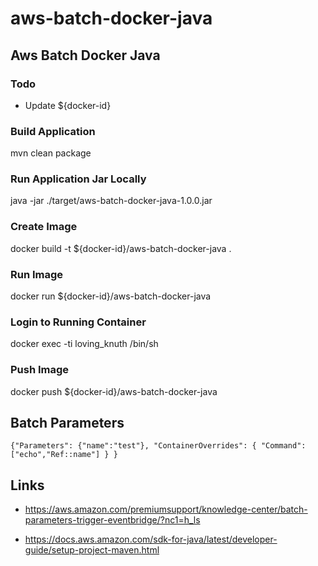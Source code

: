 # aws-batch-docker-java

## Aws Batch Docker Java

### Todo

- Update ${docker-id}

### Build Application

mvn clean package

### Run Application Jar Locally

java -jar ./target/aws-batch-docker-java-1.0.0.jar

### Create Image

docker build -t ${docker-id}/aws-batch-docker-java .

### Run Image

docker run ${docker-id}/aws-batch-docker-java

### Login to Running Container

docker exec -ti loving_knuth /bin/sh

### Push Image

docker push ${docker-id}/aws-batch-docker-java


## Batch Parameters


```
{"Parameters": {"name":"test"}, "ContainerOverrides": { "Command": ["echo","Ref::name"] } }
````





## Links

- https://aws.amazon.com/premiumsupport/knowledge-center/batch-parameters-trigger-eventbridge/?nc1=h_ls

- https://docs.aws.amazon.com/sdk-for-java/latest/developer-guide/setup-project-maven.html